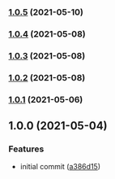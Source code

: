 ### [1.0.5](https://github.com/iamskok/use-font-face-observer/compare/v1.0.4...v1.0.5) (2021-05-10)

### [1.0.4](https://github.com/iamskok/use-font-face-observer/compare/v1.0.3...v1.0.4) (2021-05-08)

### [1.0.3](https://github.com/iamskok/use-font-face-observer/compare/v1.0.2...v1.0.3) (2021-05-08)

### [1.0.2](https://github.com/iamskok/use-font-face-observer/compare/v1.0.1...v1.0.2) (2021-05-08)

### [1.0.1](https://github.com/iamskok/use-font-face-observer/compare/v1.0.0...v1.0.1) (2021-05-06)

## 1.0.0 (2021-05-04)

### Features

- initial commit
  ([a386d15](https://github.com/iamskok/use-font-face-observer/commit/a386d15e0bb993a0f17afc52d53104b4e2e27956))
